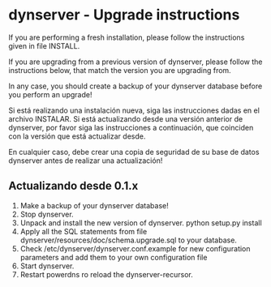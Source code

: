dynserver - Upgrade instructions
===============================

If you are performing a fresh installation, please follow the
instructions given in file INSTALL.

If you are upgrading from a previous version of dynserver, please
follow the instructions below, that match the version you are
upgrading from.

In any case, you should create a backup of your dynserver database
before you perform an upgrade!


Si está realizando una instalación nueva, siga las instrucciones 
dadas en el archivo INSTALAR. Si está actualizando desde una versión 
anterior de dynserver, por favor siga las instrucciones a continuación, 
que coinciden con la versión que está actualizar desde. 

En cualquier caso, debe crear una copia de seguridad de su base de datos
dynserver antes de realizar una actualización!



Actualizando desde 0.1.x
--------------------

1. Make a backup of your dynserver database!
2. Stop dynserver.
3. Unpack and install the new version of dynserver.
   python setup.py install
4. Apply all the SQL statements from file
   dynserver/resources/doc/schema.upgrade.sql to your database.
5. Check /etc/dynserver/dynserver.conf.example for new configuration
   parameters and add them to your own configuration file
6. Start dynserver.
7. Restart powerdns ro reload the dynserver-recursor.
